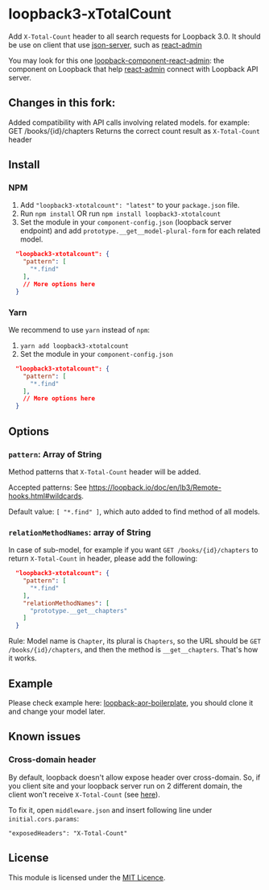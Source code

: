 # loopback3-xTotalCount
Add `X-Total-Count` header to all search requests for Loopback 3.0. It should be use on client that use [json-server](https://github.com/typicode/json-server), such as [react-admin](https://github.com/marmelab/react-admin)

You may look for this one [loopback-component-react-admin](https://github.com/kimkha/loopback-component-react-admin): the component on Loopback that help [react-admin](https://github.com/marmelab/react-admin) connect with Loopback API server.

## Changes in this fork:
Added compatibility with API calls involving related models. for example:
GET /books/{id}/chapters
Returns the correct count result as `X-Total-Count` header 

## Install

### NPM

1. Add `"loopback3-xtotalcount": "latest"` to your `package.json` file.
2. Run `npm install` OR run `npm install loopback3-xtotalcount`
3. Set the module in your `component-config.json` (loopback server endpoint) and add `prototype.__get__model-plural-form` for each related model.


```json
  "loopback3-xtotalcount": {
    "pattern": [
      "*.find"
    ],
    // More options here
  }
```

### Yarn

We recommend to use `yarn` instead of `npm`:

1. `yarn add loopback3-xtotalcount`
2. Set the module in your `component-config.json`

```json
  "loopback3-xtotalcount": {
    "pattern": [
      "*.find"
    ],
    // More options here
  }
```

## Options

### `pattern`: Array of String

Method patterns that `X-Total-Count` header will be added.

Accepted patterns: See https://loopback.io/doc/en/lb3/Remote-hooks.html#wildcards.

Default value: `[ "*.find" ]`, which auto added to find method of all models.

### `relationMethodNames`: array of String

In case of sub-model, for example if you want `GET /books/{id}/chapters` to return  `X-Total-Count` in header, please add the following:

```json
  "loopback3-xtotalcount": {
    "pattern": [
      "*.find"
    ],
    "relationMethodNames": [
      "prototype.__get__chapters"
    ]
  }
```

Rule: Model name is `Chapter`, its plural is `Chapters`, so the URL should be `GET /books/{id}/chapters`, and then the method is `__get__chapters`. That's how it works.

## Example

Please check example here: [loopback-aor-boilerplate](https://github.com/kimkha/loopback-aor-boilerplate), you should clone it and change your model later.

## Known issues

### Cross-domain header

By default, loopback doesn't allow expose header over cross-domain. So, if you client site and your loopback server run on 2 different domain, the client won't receive `X-Total-Count` (see [here](https://github.com/kimkha/aor-loopback/issues/2)).

To fix it, open `middleware.json` and insert following line under `initial.cors.params`:

```
"exposedHeaders": "X-Total-Count"
```

## License
This module is licensed under the [MIT Licence](LICENSE).
